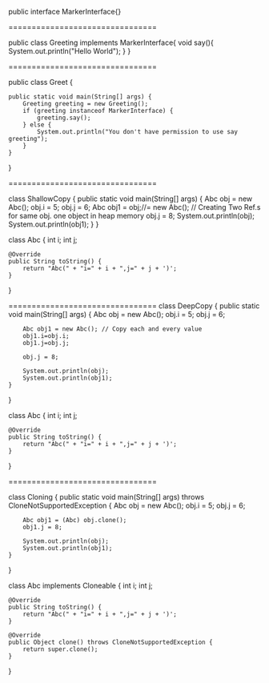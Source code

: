 public interface MarkerInterface{}

================================

public class Greeting  implements MarkerInterface{
    void say(){
        System.out.println("Hello World");
    }
}

================================

public class Greet {

    public static void main(String[] args) {
        Greeting greeting = new Greeting();
        if (greeting instanceof MarkerInterface) {
            greeting.say();
        } else {
            System.out.println("You don't have permission to use say greeting");
        }
    }
}

================================

class ShallowCopy {
    public static void main(String[] args) {
        Abc obj = new Abc();
        obj.i = 5;
        obj.j = 6;
        Abc obj1 = obj;//= new Abc(); // Creating Two Ref.s for same obj. one object in heap memory
        obj.j = 8;
        System.out.println(obj);
        System.out.println(obj1);
    }
}

class Abc {
    int i;
    int j;

    @Override
    public String toString() {
        return "Abc(" + "i=" + i + ",j=" + j + ')';
    }
}

================================
class DeepCopy {
    public static void main(String[] args) {
        Abc obj = new Abc();
        obj.i = 5;
        obj.j = 6;
        
        Abc obj1 = new Abc(); // Copy each and every value
        obj1.i=obj.i;
        obj1.j=obj.j;

        obj.j = 8;
        
        System.out.println(obj);
        System.out.println(obj1);
    }
}

class Abc {
    int i;
    int j;

    @Override
    public String toString() {
        return "Abc(" + "i=" + i + ",j=" + j + ')';
    }
}

================================

class Cloning {
    public static void main(String[] args) throws CloneNotSupportedException {
        Abc obj = new Abc();
        obj.i = 5;
        obj.j = 6;

        Abc obj1 = (Abc) obj.clone();  
        obj1.j = 8;

        System.out.println(obj);
        System.out.println(obj1);
    }
}

class Abc implements Cloneable {
    int i;
    int j;

    @Override
    public String toString() {
        return "Abc(" + "i=" + i + ",j=" + j + ')';
    }

    @Override
    public Object clone() throws CloneNotSupportedException {
        return super.clone();
    }
}


